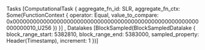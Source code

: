 Tasks [ComputationalTask { aggregate_fn_id: SLR, aggregate_fn_ctx: Some(FunctionContext { operator: Equal, value_to_compare: 0x0000000000000000000000000000000000000000000000000000000000000010_U256 }) }]
, Datalakes [BlockSampled(BlockSampledDatalake { block_range_start: 5382810, block_range_end: 5383000, sampled_property: Header(Timestamp), increment: 1 })] 
